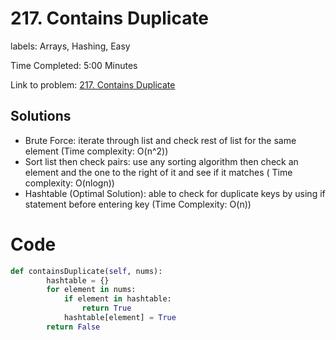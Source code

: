 # 217. Contains Duplicate

labels: Arrays, Hashing, Easy

Time Completed: 5:00 Minutes

Link to problem: [217. Contains Duplicate](https://leetcode.com/problems/contains-duplicate/description/)

## Solutions

 - Brute Force: iterate through list and check rest of list for the same element (Time complexity: O(n^2))
 - Sort list then check pairs:  use any sorting algorithm then check an element and the one to the right of it and see if it matches ( Time complexity: O(nlogn))
 - Hashtable (Optimal Solution): able to check for duplicate keys by using if statement before entering key (Time Complexity: O(n))

 # Code 

```python
def containsDuplicate(self, nums):
        hashtable = {}
        for element in nums:
            if element in hashtable:
                return True
            hashtable[element] = True
        return False